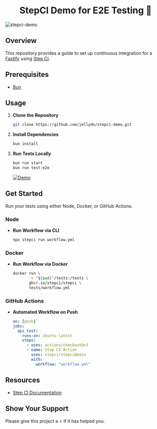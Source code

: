 <h1 align="center">StepCI Demo for E2E Testing 👋</h1>

![stepci-demo](https://socialify.git.ci/jellydn/stepci-demo/image?description=1&issues=1&language=1&logo=https%3A%2F%2Fstepci.com%2Flogo.svg&name=1&owner=1&pattern=Solid&pulls=1&stargazers=1&theme=Auto)

## Overview

This repository provides a guide to set up continuous integration for a [Fastify](https://fastify.dev/docs/latest/Reference/TypeScript/) using [Step CI](https://stepci.com/#get-started).

## Prerequisites

- [Bun](https://bun.sh/)

## Usage

1. **Clone the Repository**

   ```bash
   git clone https://github.com/jellydn/stepci-demo.git
   ```

2. **Install Dependencies**

   ```bash
   bun install
   ```

3. **Run Tests Locally**

   ```bash
   bun run start
   bun run test:e2e
   ```

   [![Demo](https://i.gyazo.com/10b1e6a520bac9044e4db5d5faacebb4.gif)](https://gyazo.com/10b1e6a520bac9044e4db5d5faacebb4)

## Get Started

Run your tests using either Node, Docker, or GitHub Actions.

### Node

- **Run Workflow via CLI**
  ```bash
  npx stepci run workflow.yml
  ```

### Docker

- **Run Workflow via Docker**
  ```bash
  docker run \
         -v "$(pwd)"/tests:/tests \
         ghcr.io/stepci/stepci \
         tests/workflow.yml
  ```

### GitHub Actions

- **Automated Workflow on Push**
  ```yaml
  on: [push]
  jobs:
    api_test:
      runs-on: ubuntu-latest
      steps:
        - uses: actions/checkout@v3
        - name: Step CI Action
          uses: stepci/stepci@main
          with:
            workflow: "workflow.yml"
  ```

## Resources

- [Step CI Documentation](https://docs.stepci.com/guides/concepts.html)

## Show Your Support

Please give this project a ⭐️ if it has helped you.

